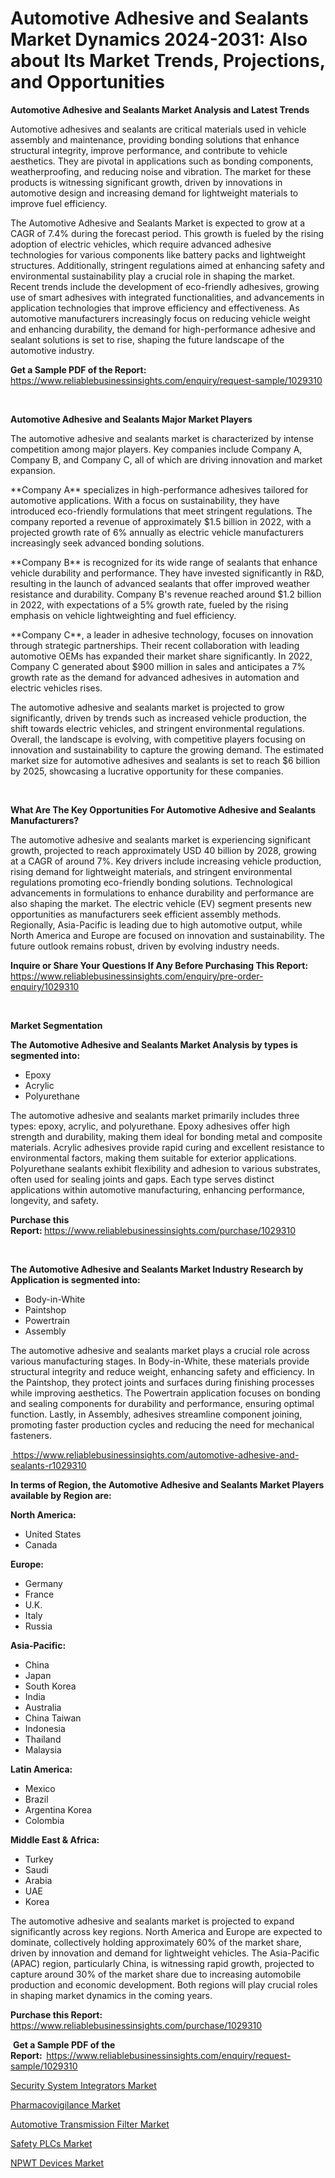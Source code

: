 <p><h1>Automotive Adhesive and Sealants Market Dynamics 2024-2031: Also about Its Market Trends, Projections, and Opportunities</h1></p><p><strong>Automotive Adhesive and Sealants Market Analysis and Latest Trends</strong></p>
<p><p>Automotive adhesives and sealants are critical materials used in vehicle assembly and maintenance, providing bonding solutions that enhance structural integrity, improve performance, and contribute to vehicle aesthetics. They are pivotal in applications such as bonding components, weatherproofing, and reducing noise and vibration. The market for these products is witnessing significant growth, driven by innovations in automotive design and increasing demand for lightweight materials to improve fuel efficiency.</p><p>The Automotive Adhesive and Sealants Market is expected to grow at a CAGR of 7.4% during the forecast period. This growth is fueled by the rising adoption of electric vehicles, which require advanced adhesive technologies for various components like battery packs and lightweight structures. Additionally, stringent regulations aimed at enhancing safety and environmental sustainability play a crucial role in shaping the market. Recent trends include the development of eco-friendly adhesives, growing use of smart adhesives with integrated functionalities, and advancements in application technologies that improve efficiency and effectiveness. As automotive manufacturers increasingly focus on reducing vehicle weight and enhancing durability, the demand for high-performance adhesive and sealant solutions is set to rise, shaping the future landscape of the automotive industry.</p></p>
<p><strong>Get a Sample PDF of the Report:&nbsp;</strong> <a href="https://www.reliablebusinessinsights.com/enquiry/request-sample/1029310">https://www.reliablebusinessinsights.com/enquiry/request-sample/1029310</a></p>
<p>&nbsp;</p>
<p><strong>Automotive Adhesive and Sealants Major Market Players</strong></p>
<p><p>The automotive adhesive and sealants market is characterized by intense competition among major players. Key companies include Company A, Company B, and Company C, all of which are driving innovation and market expansion.</p><p>**Company A** specializes in high-performance adhesives tailored for automotive applications. With a focus on sustainability, they have introduced eco-friendly formulations that meet stringent regulations. The company reported a revenue of approximately $1.5 billion in 2022, with a projected growth rate of 6% annually as electric vehicle manufacturers increasingly seek advanced bonding solutions.</p><p>**Company B** is recognized for its wide range of sealants that enhance vehicle durability and performance. They have invested significantly in R&D, resulting in the launch of advanced sealants that offer improved weather resistance and durability. Company B's revenue reached around $1.2 billion in 2022, with expectations of a 5% growth rate, fueled by the rising emphasis on vehicle lightweighting and fuel efficiency.</p><p>**Company C**, a leader in adhesive technology, focuses on innovation through strategic partnerships. Their recent collaboration with leading automotive OEMs has expanded their market share significantly. In 2022, Company C generated about $900 million in sales and anticipates a 7% growth rate as the demand for advanced adhesives in automation and electric vehicles rises.</p><p>The automotive adhesive and sealants market is projected to grow significantly, driven by trends such as increased vehicle production, the shift towards electric vehicles, and stringent environmental regulations. Overall, the landscape is evolving, with competitive players focusing on innovation and sustainability to capture the growing demand. The estimated market size for automotive adhesives and sealants is set to reach $6 billion by 2025, showcasing a lucrative opportunity for these companies.</p></p>
<p>&nbsp;</p>
<p><strong>What Are The Key Opportunities For Automotive Adhesive and Sealants Manufacturers?</strong></p>
<p><p>The automotive adhesive and sealants market is experiencing significant growth, projected to reach approximately USD 40 billion by 2028, growing at a CAGR of around 7%. Key drivers include increasing vehicle production, rising demand for lightweight materials, and stringent environmental regulations promoting eco-friendly bonding solutions. Technological advancements in formulations to enhance durability and performance are also shaping the market. The electric vehicle (EV) segment presents new opportunities as manufacturers seek efficient assembly methods. Regionally, Asia-Pacific is leading due to high automotive output, while North America and Europe are focused on innovation and sustainability. The future outlook remains robust, driven by evolving industry needs.</p></p>
<p><strong>Inquire or Share Your Questions If Any Before Purchasing This Report:</strong> <a href="https://www.reliablebusinessinsights.com/enquiry/pre-order-enquiry/1029310">https://www.reliablebusinessinsights.com/enquiry/pre-order-enquiry/1029310</a></p>
<p>&nbsp;</p>
<p><strong>Market Segmentation</strong></p>
<p><strong>The Automotive Adhesive and Sealants Market Analysis by types is segmented into:</strong></p>
<p><ul><li>Epoxy</li><li>Acrylic</li><li>Polyurethane</li></ul></p>
<p><p>The automotive adhesive and sealants market primarily includes three types: epoxy, acrylic, and polyurethane. Epoxy adhesives offer high strength and durability, making them ideal for bonding metal and composite materials. Acrylic adhesives provide rapid curing and excellent resistance to environmental factors, making them suitable for exterior applications. Polyurethane sealants exhibit flexibility and adhesion to various substrates, often used for sealing joints and gaps. Each type serves distinct applications within automotive manufacturing, enhancing performance, longevity, and safety.</p></p>
<p><strong>Purchase this Report:&nbsp;</strong><a href="https://www.reliablebusinessinsights.com/purchase/1029310">https://www.reliablebusinessinsights.com/purchase/1029310</a></p>
<p>&nbsp;</p>
<p><strong>The Automotive Adhesive and Sealants Market Industry Research by Application is segmented into:</strong></p>
<p><ul><li>Body-in-White</li><li>Paintshop</li><li>Powertrain</li><li>Assembly</li></ul></p>
<p><p>The automotive adhesive and sealants market plays a crucial role across various manufacturing stages. In Body-in-White, these materials provide structural integrity and reduce weight, enhancing safety and efficiency. In the Paintshop, they protect joints and surfaces during finishing processes while improving aesthetics. The Powertrain application focuses on bonding and sealing components for durability and performance, ensuring optimal function. Lastly, in Assembly, adhesives streamline component joining, promoting faster production cycles and reducing the need for mechanical fasteners.</p></p>
<p><a href="https://www.reliablebusinessinsights.com/automotive-adhesive-and-sealants-r1029310">&nbsp;https://www.reliablebusinessinsights.com/automotive-adhesive-and-sealants-r1029310</a></p>
<p><strong>In terms of Region, the Automotive Adhesive and Sealants Market Players available by Region are:</strong></p>
<p>
    <p> <strong> North America: </strong>
        <ul>
            <li>United States</li>
            <li>Canada</li>
        </ul>
        </p> 
    <p> <strong> Europe: </strong>
        <ul>
            <li>Germany</li>
            <li>France</li>
            <li>U.K.</li>
            <li>Italy</li>
            <li>Russia</li>
        </ul>
        </p> 
    <p> <strong> Asia-Pacific: </strong>
        <ul>
            <li>China</li>
            <li>Japan</li>
            <li>South Korea</li>
            <li>India</li>
            <li>Australia</li>
            <li>China Taiwan</li>
            <li>Indonesia</li>
            <li>Thailand</li>
            <li>Malaysia</li>
        </ul>
        </p> 
    <p> <strong> Latin America: </strong>
        <ul>
            <li>Mexico</li>
            <li>Brazil</li>
            <li>Argentina Korea</li>
            <li>Colombia</li>
        </ul>
        </p> 
    <p> <strong> Middle East & Africa: </strong>
        <ul>
            <li>Turkey</li>
            <li>Saudi</li>
            <li>Arabia</li>
            <li>UAE</li>
            <li>Korea</li>
        </ul>
    </p>
    </p>
<p><p>The automotive adhesive and sealants market is projected to expand significantly across key regions. North America and Europe are expected to dominate, collectively holding approximately 60% of the market share, driven by innovation and demand for lightweight vehicles. The Asia-Pacific (APAC) region, particularly China, is witnessing rapid growth, projected to capture around 30% of the market share due to increasing automobile production and economic development. Both regions will play crucial roles in shaping market dynamics in the coming years.</p></p>
<p><strong>Purchase this Report: </strong><a href="https://www.reliablebusinessinsights.com/purchase/1029310">https://www.reliablebusinessinsights.com/purchase/1029310</a></p>
<p>&nbsp;<strong>Get a Sample PDF of the Report:&nbsp;&nbsp;</strong><a href="https://www.reliablebusinessinsights.com/enquiry/request-sample/1029310">https://www.reliablebusinessinsights.com/enquiry/request-sample/1029310</a></p>
<p><strong></strong></p>
<p><p><a href="https://www.linkedin.com/pulse/security-system-integrators-market-outlook-share-analysis-wksic?trackingId=1%2FwEY9BsSaOmn2dnEXZ%2FmQ%3D%3D">Security System Integrators Market</a></p><p><a href="https://www.linkedin.com/pulse/global-pharmacovigilance-market-sector2024-2031-metrics-qwsnc?trackingId=7RGzjHLERliSUMLkBnW3aw%3D%3D">Pharmacovigilance Market</a></p><p><a href="https://github.com/angelajermaine/Market-Research-Report-List-5/blob/main/automotive-transmission-filter-market.md">Automotive Transmission Filter Market</a></p><p><a href="https://www.linkedin.com/pulse/safety-plcs-market-size-type-hardwaresoftwareservices-0jslc?trackingId=Zpd7HdIfTXmMweRKucXr0g%3D%3D">Safety PLCs Market</a></p><p><a href="https://github.com/hrhzhypq19/Market-Research-Report-List-1/blob/main/npwt-devices-market.md">NPWT Devices Market</a></p></p>